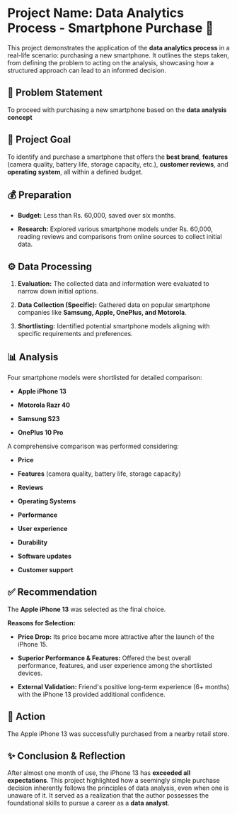 # Project Name: Data Analytics Process - Smartphone Purchase 📱

This project demonstrates the application of the **data analytics process** in a real-life scenario: purchasing a new smartphone. It outlines the steps taken, from defining the problem to acting on the analysis, showcasing how a structured approach can lead to an informed decision.

## 🚀 Problem Statement

To proceed with purchasing a new smartphone based on the **data analysis concept**

## 🎯 Project Goal

To identify and purchase a smartphone that offers the **best brand**, **features** (camera quality, battery life, storage capacity, etc.), **customer reviews**, and **operating system**, all within a defined budget.

## 💰 Preparation

* **Budget:** Less than Rs. 60,000, saved over six months.

* **Research:** Explored various smartphone models under Rs. 60,000, reading reviews and comparisons from online sources to collect initial data.

## ⚙️ Data Processing

1. **Evaluation:** The collected data and information were evaluated to narrow down initial options.

2. **Data Collection (Specific):** Gathered data on popular smartphone companies like **Samsung, Apple, OnePlus, and Motorola**.

3. **Shortlisting:** Identified potential smartphone models aligning with specific requirements and preferences.

## 📊 Analysis

Four smartphone models were shortlisted for detailed comparison:

* **Apple iPhone 13**

* **Motorola Razr 40**

* **Samsung S23**

* **OnePlus 10 Pro**

A comprehensive comparison was performed considering:

* **Price**

* **Features** (camera quality, battery life, storage capacity)

* **Reviews**

* **Operating Systems**

* **Performance**

* **User experience**

* **Durability**

* **Software updates**

* **Customer support**

## ✅ Recommendation

The **Apple iPhone 13** was selected as the final choice.

**Reasons for Selection:**

* **Price Drop:** Its price became more attractive after the launch of the iPhone 15.

* **Superior Performance & Features:** Offered the best overall performance, features, and user experience among the shortlisted devices.

* **External Validation:** Friend's positive long-term experience (6+ months) with the iPhone 13 provided additional confidence.

## 🛒 Action

The Apple iPhone 13 was successfully purchased from a nearby retail store.

## ✨ Conclusion & Reflection

After almost one month of use, the iPhone 13 has **exceeded all expectations**. This project highlighted how a seemingly simple purchase decision inherently follows the principles of data analysis, even when one is unaware of it. It served as a realization that the author possesses the foundational skills to pursue a career as a **data analyst**.
